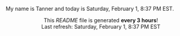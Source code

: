 My name is Tanner and today is Saturday, February 1, 8:37 PM EST.

<p align="center">This <i>README</i> file is generated <b>every 3 hours</b>!</br>Last refresh: Saturday, February 1, 8:37 PM EST<br /></p>

